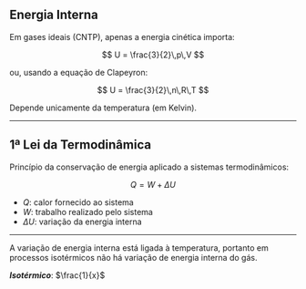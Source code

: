 ## Energia Interna
Em gases ideais (CNTP), apenas a energia cinética importa:

$$
U = \frac{3}{2}\,p\,V
$$

ou, usando a equação de Clapeyron:

$$
U = \frac{3}{2}\,n\,R\,T
$$

Depende unicamente da temperatura (em Kelvin).

---

## 1ª Lei da Termodinâmica
Princípio da conservação de energia aplicado a sistemas termodinâmicos:

$$
Q = W + \Delta U
$$

- $Q$: calor fornecido ao sistema  
- $W$: trabalho realizado pelo sistema  
- $\Delta U$: variação da energia interna  

---

A variação de energia interna está ligada à temperatura, portanto em processos isotérmicos não há variação de energia interna do gás. 

***Isotérmico***: $\frac{1}{x}$